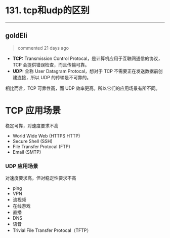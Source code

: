 
 # 131. tcp和udp的区别 
  
 ***
## goldEli 
 > commented 21 days ago 

- **TCP:** Transmission Control Protocal，是计算机应用于互联网通信的协议，TCP 会提供错误检查，而且传输可靠。
- **UDP:** 全称 User Datagram Protocal，想对于 TCP 不需要正在发送数据前创建连接，所以 UDP 的传输是不可靠的。

相比而言，TCP 可靠性高，而 UDP 效率更高。所以它们的应用场景有所不同。

# TCP 应用场景

稳定可靠，对速度要求不高

- World Wide Web (HTTPS HTTP)
- Secure Shell (SSH)
- File Transfer Protocal (FTP)
- Email (SMTP)

### UDP 应用场景

对速度要求高，但对稳定性要求不高

- ping
- VPN
- 流视频
- 在线游戏
- 直播
- DNS
- 语音
- Trivial File Transfer Protocal（TFTP）